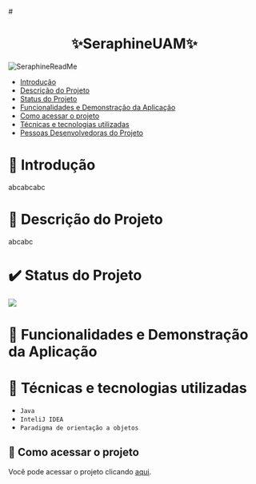 ﻿#<h1 align="center">✨SeraphineUAM✨</h1> 
![SeraphineReadMe](https://user-images.githubusercontent.com/105549948/170838957-35849cc3-ed48-443b-9c5a-2c7578ace30b.png)

* [Introdução](#Introdução)
* [Descrição do Projeto](#descrição-do-projeto)
* [Status do Projeto](#status-do-projeto)
* [Funcionalidades e Demonstração da Aplicação](#funcionalidades-e-demonstração-da-aplicação)
* [Como acessar o projeto](#como-acessar-o-projeto)
* [Técnicas e tecnologias utilizadas](#técnicas-e-tecnologias-utilizadas)
* [Pessoas Desenvolvedoras do Projeto](#pessoas-desenvolvedoras)

# 📘 Introdução
abcabcabc

# 📖 Descrição do Projeto
abcabc

# ✔️ Status do Projeto
<img src="http://img.shields.io/static/v1?label=STATUS&message=EM%20DESENVOLVIMENTO&color=GREEN&style=for-the-badge"/>
</p>

# 🔧 Funcionalidades e Demonstração da Aplicação

# 🤖 Técnicas e tecnologias utilizadas

- ``Java``
- ``InteliJ IDEA``
- ``Paradigma de orientação a objetos``

## 📁 Como acessar o projeto
Você pode acessar o projeto clicando [aqui](https://github.com/RaphaelRapisardi2003/SeraphineUAM/tree/main/Projeto/SeraphineUAM).
